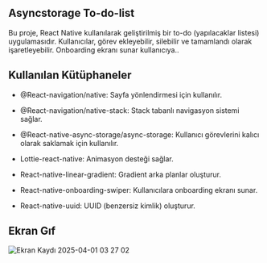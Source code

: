 

## Asyncstorage To-do-list 

Bu proje, React Native kullanılarak geliştirilmiş bir to-do (yapılacaklar listesi) uygulamasıdır.
Kullanıcılar, görev ekleyebilir, silebilir ve tamamlandı olarak işaretleyebilir. Onboarding ekranı sunar kullanıcıya..


## Kullanılan Kütüphaneler

* @React-navigation/native: Sayfa yönlendirmesi için kullanılır.


* @React-navigation/native-stack: Stack tabanlı navigasyon sistemi sağlar.


* @React-native-async-storage/async-storage: Kullanıcı görevlerini kalıcı olarak saklamak için kullanılır.


* Lottie-react-native: Animasyon desteği sağlar.
  

* React-native-linear-gradient: Gradient arka planlar oluşturur.
  

* React-native-onboarding-swiper: Kullanıcılara onboarding ekranı sunar.


* React-native-uuid: UUID (benzersiz kimlik) oluşturur.


## Ekran Gıf 

![Ekran Kaydı 2025-04-01 03 27 02](https://github.com/user-attachments/assets/416ed676-55a6-40f7-bc24-249f8d860f48)
